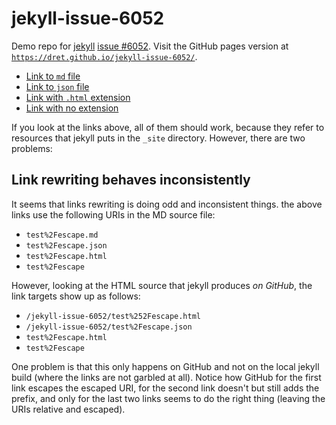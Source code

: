 # jekyll-issue-6052

Demo repo for [jekyll](https://github.com/jekyll/jekyll) [issue #6052](https://github.com/jekyll/jekyll/issues/6052). Visit the GitHub pages version at [`https://dret.github.io/jekyll-issue-6052/`](https://dret.github.io/jekyll-issue-6052/).

* [Link to `md` file](test%2Fescape.md)
* [Link to `json` file](test%2Fescape.json)
* [Link with `.html` extension](test%2Fescape.html)
* [Link with no extension](test%2Fescape)

If you look at the links above, all of them should work, because they refer to resources that jekyll puts in the `_site` directory. However, there are two problems:

## Link rewriting behaves inconsistently

It seems that links rewriting is doing odd and inconsistent things. the above links use the following URIs in the MD source file:

* `test%2Fescape.md`
* `test%2Fescape.json`
* `test%2Fescape.html`
* `test%2Fescape`

However, looking at the HTML source that jekyll produces *on GitHub*, the link targets show up as follows:

* `/jekyll-issue-6052/test%252Fescape.html`
* `/jekyll-issue-6052/test%2Fescape.json`
* `test%2Fescape.html`
* `test%2Fescape`

One problem is that this only happens on GitHub and not on the local jekyll build (where the links are not garbled at all). Notice how GitHub for the first link escapes the escaped URI, for the second link doesn't but still adds the prefix, and only for the last two links seems to do the right thing (leaving the URIs relative and escaped).
